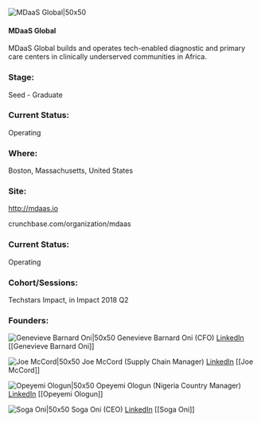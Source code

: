 

![MDaaS Global|50x50](https://apimg.techstars.com/connect/images/image_files/5b1f1c9b34a60d0131000047/original/Little_Icon.png)

#### MDaaS Global
MDaaS Global builds and operates tech-enabled diagnostic and primary care centers in clinically underserved communities in Africa.

### Stage: 
Seed - Graduate 

### Current Status: 
Operating

### Where:
Boston, Massachusetts, United States

### Site:
http://mdaas.io



crunchbase.com/organization/mdaas

### Current Status: 
Operating

### Cohort/Sessions: 
Techstars Impact, in Impact 2018 Q2

### Founders: 

![Genevieve Barnard Oni|50x50](https://apimg.techstars.com/connect/images/image_files/5b12d476c1a4b8349d000006/original/Genevieve_Headshot_Edited.jpg) Genevieve Barnard Oni (CFO) [LinkedIn](https://linkedin.com/in/genevievebarnard) [[Genevieve Barnard Oni]]

![Joe McCord|50x50](https://apimg.techstars.com/connect/images/image_files/5b771deda36c110ae400001e/original/Joe.png) Joe McCord (Supply Chain Manager) [LinkedIn](https://linkedin.com/in/joe-mccord-95786b27) [[Joe McCord]]

![Opeyemi Ologun|50x50](https://apimg.techstars.com/connect/images/image_files/5b771d8aa36c110ae400001d/original/Ope.png) Opeyemi Ologun (Nigeria Country Manager) [LinkedIn](https://linkedin.com/in/opeyemi-ologun-282505115) [[Opeyemi Ologun]]

![Soga Oni|50x50](https://apimg.techstars.com/connect/images/image_files/5b16caecc1a4b8349d000023/original/Soga_Headshot_2.JPG) Soga Oni (CEO) [LinkedIn](https://linkedin.com/in/oluwasoga) [[Soga Oni]]


